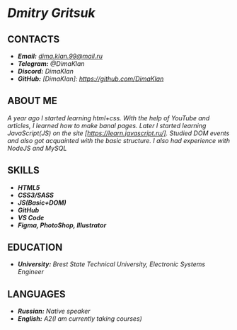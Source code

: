 <!-- [DimaKlan]: https://github.com/DimaKlan -->
[https://learn.javascript.ru/]: https://learn.javascript.ru/

# ***Dmitry Gritsuk***

## **CONTACTS**
* ***Email:*** *dima.klan.99@mail.ru*
* ***Telegram:*** *@DimaKlan*
* ***Discord:*** *DimaKlan*
* ***GitHub:*** *[DimaKlan]: https://github.com/DimaKlan*

## **ABOUT ME**
*A year ago I started learning html+css. With the help of YouTube and articles, I learned how to make banal pages. Later I started learning JavaScript(JS) on the site [https://learn.javascript.ru/]. Studied DOM events and also got acquainted with the basic structure. I also had experience with NodeJS and MySQL*

## **SKILLS**
* ***HTML5***
* ***CSS3/SASS***
* ***JS(Basic+DOM)***
* ***GitHub***
* ***VS Code***
* ***Figma, PhotoShop, Illustrator***

## **EDUCATION**
* ***University:*** *Brest State Technical University, Electronic Systems Engineer*

## **LANGUAGES**
* ***Russian:*** *Native speaker*
* ***English:*** *A2(I am currently taking courses)*
